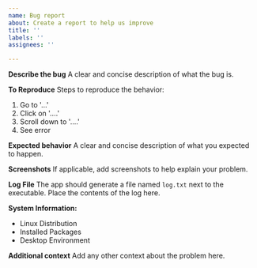 ```yaml
---
name: Bug report
about: Create a report to help us improve
title: ''
labels: ''
assignees: ''

---
```


**Describe the bug**
A clear and concise description of what the bug is.

**To Reproduce**
Steps to reproduce the behavior:
1. Go to '...'
2. Click on '....'
3. Scroll down to '....'
4. See error

**Expected behavior**
A clear and concise description of what you expected to happen.

**Screenshots**
If applicable, add screenshots to help explain your problem.

**Log File**
The app should generate a file named `log.txt` next to the executable. Place the contents of the log here.

**System Information:**
 - Linux Distribution
 - Installed Packages
 - Desktop Environment

**Additional context**
Add any other context about the problem here.
